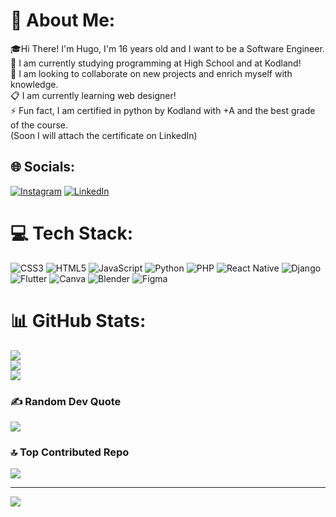 # 💫 About Me:
🎓Hi There! I'm Hugo, I'm 16 years old and I want to be a Software Engineer.<br>🔭 I am currently studying programming at High School and at Kodland!<br>💼 I am looking to collaborate on new projects and enrich myself with knowledge.<br>📋 I am currently learning web designer!<br>⚡ Fun fact, I am certified in python by Kodland with +A and the best grade of the course. <br>(Soon I will attach the certificate on LinkedIn)


## 🌐 Socials:
[![Instagram](https://img.shields.io/badge/Instagram-%23E4405F.svg?logo=Instagram&logoColor=white)](https://instagram.com/huguito_svr) [![LinkedIn](https://img.shields.io/badge/LinkedIn-%230077B5.svg?logo=linkedin&logoColor=white)](https://linkedin.com/in/HuguitoH) 

# 💻 Tech Stack:
![CSS3](https://img.shields.io/badge/css3-%231572B6.svg?style=flat&logo=css3&logoColor=white) ![HTML5](https://img.shields.io/badge/html5-%23E34F26.svg?style=flat&logo=html5&logoColor=white) ![JavaScript](https://img.shields.io/badge/javascript-%23323330.svg?style=flat&logo=javascript&logoColor=%23F7DF1E) ![Python](https://img.shields.io/badge/python-3670A0?style=flat&logo=python&logoColor=ffdd54) ![PHP](https://img.shields.io/badge/php-%23777BB4.svg?style=flat&logo=php&logoColor=white) ![React Native](https://img.shields.io/badge/react_native-%2320232a.svg?style=flat&logo=react&logoColor=%2361DAFB) ![Django](https://img.shields.io/badge/django-%23092E20.svg?style=flat&logo=django&logoColor=white) ![Flutter](https://img.shields.io/badge/Flutter-%2302569B.svg?style=flat&logo=Flutter&logoColor=white) ![Canva](https://img.shields.io/badge/Canva-%2300C4CC.svg?style=flat&logo=Canva&logoColor=white) ![Blender](https://img.shields.io/badge/blender-%23F5792A.svg?style=flat&logo=blender&logoColor=white) 	![Figma](https://img.shields.io/badge/figma-%23F24E1E.svg?style=flat&logo=figma&logoColor=white)
# 📊 GitHub Stats:
![](https://github-readme-stats.vercel.app/api?username=HuguitoH&theme=blueberry&hide_border=false&include_all_commits=true&count_private=true)<br/>
![](https://github-readme-streak-stats.herokuapp.com/?user=HuguitoH&theme=blueberry&hide_border=false)<br/>
![](https://github-readme-stats.vercel.app/api/top-langs/?username=HuguitoH&theme=blueberry&hide_border=false&include_all_commits=true&count_private=true&layout=compact)

### ✍️ Random Dev Quote
![](https://quotes-github-readme.vercel.app/api?type=horizontal&theme=dark)

### 🔝 Top Contributed Repo
![](https://github-contributor-stats.vercel.app/api?username=HuguitoH&limit=5&theme=dark&combine_all_yearly_contributions=true)

---
[![](https://visitcount.itsvg.in/api?id=HuguitoH&icon=2&color=9)](https://visitcount.itsvg.in)

<!-- Proudly created with GPRM ( https://gprm.itsvg.in ) -->
